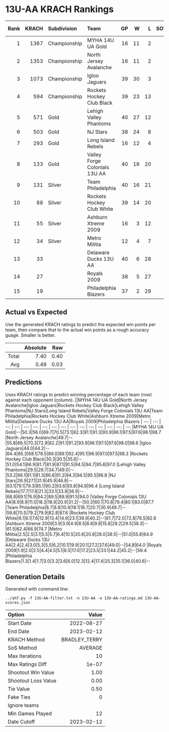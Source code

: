 # 13U-AA KRACH Rankings
Rank|KRACH|Subdivision|Team|GP|W|L|SOW|SOL|T|SoS|Exp Wins|Win Diff
---:|---:|:---|:---|---:|---:|---:|---:|---:|---:|---:|---:|---:
1|1367|Championship|MYHA 14U UA Gold|16|11|2|1|2|0|600|11.5|-0.5
2|1353|Championship|North Jersey Avalanche|16|11|2|2|1|0|471|12.4|-0.6
3|1073|Championship|Igloo Jaguars|39|30|3|2|4|0|385|30.8|-1.2
4|594|Championship|Rockets Hockey Club Black|39|23|13|2|1|0|605|24.4|-0.6
5|571|Gold|Lehigh Valley Phantoms|40|27|12|1|0|0|462|27.7|-0.3
6|503|Gold|NJ Stars|38|24|8|1|5|0|517|24.7|-0.3
7|293|Gold|Long Island Rebels|16|12|4|0|0|0|121|12.6|0.6
8|133|Gold|Valley Forge Colonials 13U AA|40|16|20|2|2|0|389|18.5|0.5
9|131|Silver|Team Philadelphia|40|16|21|2|1|0|386|18.5|0.5
10|88|Silver|Rockets Hockey Club White|39|14|20|2|3|0|357|16.7|0.7
11|55|Silver|Ashburn Xtreme 2009|16|3|12|0|1|0|750|3.1|0.1
12|34|Silver|Metro Militia|12|4|7|1|0|0|59|5.3|0.3
13|33||Delaware Ducks 13U AA|40|6|28|4|2|0|282|10.5|0.5
14|27||Royals 2009|38|5|27|3|3|0|303|8.4|0.4
15|19||Philadelphia Blazers|37|2|29|4|2|0|284|6.3|0.3

## Actual vs Expected
Use the generated KRACH ratings to predict the expected win points per team, then compare that to the actual win points as a rough accuracy guage. Smaller is better.

||Absolute|Raw
|---:|---:|---:
|Total|7.40|0.40
|Avg|0.49|0.03

## Predictions
Uses KRACH ratings to predict winning percentage of each team (row) against each opponent (column).
||MYHA 14U UA Gold|North Jersey Avalanche|Igloo Jaguars|Rockets Hockey Club Black|Lehigh Valley Phantoms|NJ Stars|Long Island Rebels|Valley Forge Colonials 13U AA|Team Philadelphia|Rockets Hockey Club White|Ashburn Xtreme 2009|Metro Militia|Delaware Ducks 13U AA|Royals 2009|Philadelphia Blazers
| --: | --: | --: | --: | --: | --: | --: | --: | --: | --: | --: | --: | --: | --: | --: | --: 
|MYHA 14U UA Gold|--|50.3|56.0|69.7|70.5|73.1|82.3|91.1|91.3|93.9|96.1|97.5|97.6|98.1|98.7
|North Jersey Avalanche|49.7|--|55.8|69.5|70.3|72.9|82.2|91.1|91.2|93.9|96.1|97.5|97.6|98.0|98.6
|Igloo Jaguars|44.0|44.2|--|64.4|65.3|68.1|78.5|89.0|89.1|92.4|95.1|96.9|97.0|97.5|98.3
|Rockets Hockey Club Black|30.3|30.5|35.6|--|51.0|54.1|66.9|81.7|81.9|87.1|91.5|94.5|94.7|95.6|97.0
|Lehigh Valley Phantoms|29.5|29.7|34.7|49.0|--|53.2|66.1|81.1|81.3|86.6|91.2|94.3|94.5|95.5|96.8
|NJ Stars|26.9|27.1|31.9|45.9|46.8|--|63.1|79.1|79.3|85.1|90.2|93.6|93.8|94.9|96.4
|Long Island Rebels|17.7|17.8|21.5|33.1|33.9|36.9|--|68.8|69.1|76.9|84.2|89.5|89.9|91.5|94.0
|Valley Forge Colonials 13U AA|8.9|8.9|11.0|18.3|18.9|20.9|31.2|--|50.3|60.1|70.8|79.4|80.1|83.0|87.7
|Team Philadelphia|8.7|8.8|10.9|18.1|18.7|20.7|30.9|49.7|--|59.8|70.5|79.2|79.9|82.8|87.6
|Rockets Hockey Club White|6.1|6.1|7.6|12.9|13.4|14.9|23.1|39.9|40.2|--|61.7|72.0|72.8|76.5|82.6
|Ashburn Xtreme 2009|3.9|3.9|4.9|8.5|8.8|9.8|15.8|29.2|29.5|38.3|--|61.5|62.4|66.9|74.7
|Metro Militia|2.5|2.5|3.1|5.5|5.7|6.4|10.5|20.6|20.8|28.0|38.5|--|51.0|55.8|64.9
|Delaware Ducks 13U AA|2.4|2.4|3.0|5.3|5.5|6.2|10.1|19.9|20.1|27.2|37.6|49.0|--|54.8|64.0
|Royals 2009|1.9|2.0|2.5|4.4|4.5|5.1|8.5|17.0|17.2|23.5|33.1|44.2|45.2|--|59.4
|Philadelphia Blazers|1.3|1.4|1.7|3.0|3.2|3.6|6.0|12.3|12.4|17.4|25.3|35.1|36.0|40.6|--

## Generation Details

Generated with command line:
```
../ahf.py -f 13U-AA-filter.txt -n 13U-AA -o 13U-AA-ratings.md 13U-AA-scores.json
```

| Option | Value |
| :----- | ----: |
| Start Date | 2022-08-27 |
| End Date | 2023-02-12 |
| KRACH Method | BRADLEY_TERRY |
| SoS Method | AVERAGE |
| Max Iterations | 10 |
| Max Ratings Diff | 1e-07 |
| Shootout Win Value | 1.00 |
| Shootout Loss Value | 0.00 |
| Tie Value | 0.50 |
| Fake Ties | 0 |
| Ignore teams |  |
| Min Games Played | 12 |
| Date Cutoff | 2023-02-12 |

